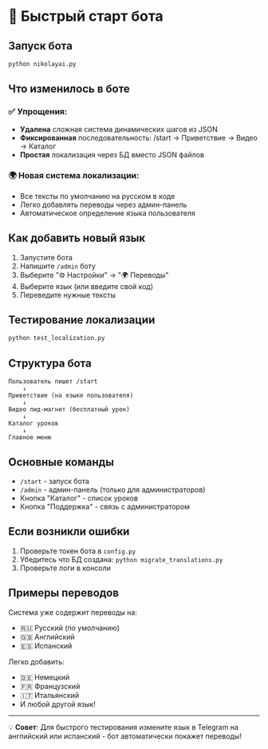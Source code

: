 # 🚀 Быстрый старт бота

## Запуск бота

```bash
python nikolayai.py
```

## Что изменилось в боте

### ✅ Упрощения:
- **Удалена** сложная система динамических шагов из JSON
- **Фиксированная** последовательность: /start → Приветствие → Видео → Каталог
- **Простая** локализация через БД вместо JSON файлов

### 🌍 Новая система локализации:
- Все тексты по умолчанию на русском в коде
- Легко добавлять переводы через админ-панель
- Автоматическое определение языка пользователя

## Как добавить новый язык

1. Запустите бота
2. Напишите `/admin` боту
3. Выберите "⚙️ Настройки" → "🌍 Переводы"
4. Выберите язык (или введите свой код)
5. Переведите нужные тексты

## Тестирование локализации

```bash
python test_localization.py
```

## Структура бота

```
Пользователь пишет /start
    ↓
Приветствие (на языке пользователя)
    ↓
Видео лид-магнит (бесплатный урок)
    ↓
Каталог уроков
    ↓
Главное меню
```

## Основные команды

- `/start` - запуск бота
- `/admin` - админ-панель (только для администраторов)
- Кнопка "Каталог" - список уроков
- Кнопка "Поддержка" - связь с администратором

## Если возникли ошибки

1. Проверьте токен бота в `config.py`
2. Убедитесь что БД создана: `python migrate_translations.py`
3. Проверьте логи в консоли

## Примеры переводов

Система уже содержит переводы на:
- 🇷🇺 Русский (по умолчанию)
- 🇬🇧 Английский
- 🇪🇸 Испанский

Легко добавить:
- 🇩🇪 Немецкий
- 🇫🇷 Французский
- 🇮🇹 Итальянский
- И любой другой язык!

---

💡 **Совет**: Для быстрого тестирования измените язык в Telegram на английский или испанский - бот автоматически покажет переводы!
